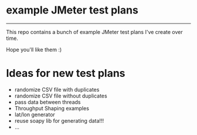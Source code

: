 # example JMeter test plans
-----------------------------

This repo contains a bunch of example JMeter test plans I've create over time.

Hope you'll like them :)


# Ideas for new test plans

* randomize CSV file with duplicates
* randomize CSV file without duplicates
* pass data between threads
* Throughput Shaping examples
* lat/lon generator
* reuse soapy lib for generating data!!!
* ...
